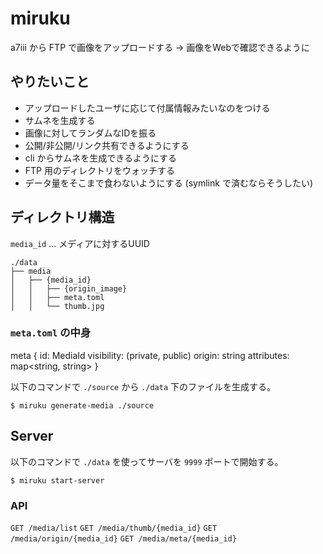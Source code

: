 # miruku

a7iii から FTP で画像をアップロードする -> 画像をWebで確認できるように

## やりたいこと

- アップロードしたユーザに応じて付属情報みたいなのをつける
- サムネを生成する
- 画像に対してランダムなIDを振る
- 公開/非公開/リンク共有できるようにする
- cli からサムネを生成できるようにする
- FTP 用のディレクトリをウォッチする
- データ量をそこまで食わないようにする (symlink で済むならそうしたい)

## ディレクトリ構造

`media_id` ... メディアに対するUUID

```
./data
├── media
│   ├── {media_id}
│   │   ├── {origin_image}
│   │   ├── meta.toml
│   │   └── thumb.jpg
```

### `meta.toml` の中身

meta {
    id: MediaId
    visibility: (private, public)
    origin: string
    attributes: map<string, string>
}

以下のコマンドで `./source` から `./data` 下のファイルを生成する。

`$ miruku generate-media ./source`

## Server

以下のコマンドで `./data` を使ってサーバを `9999` ポートで開始する。

`$ miruku start-server`

### API

`GET /media/list` 
`GET /media/thumb/{media_id}`
`GET /media/origin/{media_id}`
`GET /media/meta/{media_id}`
